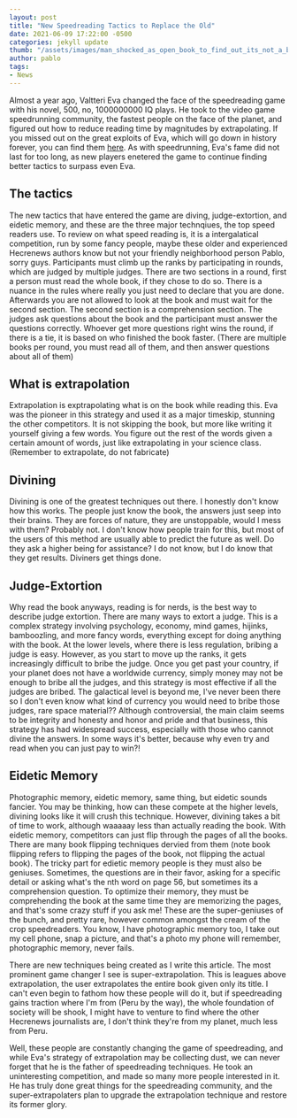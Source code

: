 ```yaml
---
layout: post
title: "New Speedreading Tactics to Replace the Old"
date: 2021-06-09 17:22:00 -0500
categories: jekyll update
thumb: "/assets/images/man_shocked_as_open_book_to_find_out_its_not_a_book_but_firefly_allusion.jpg"
author: pablo
tags:
- News
---
```


Almost a year ago, Valtteri Eva changed the face of the speedreading game with his novel, 500, no, 1000000000 IQ plays. He took to the video
game speedrunning community, the fastest people on the face of the planet, and figured out how to reduce reading time by magnitudes by
extrapolating. If you missed out on the great exploits of Eva, which will go down in history forever, you can find them
[here](https://hecrenews.github.io/jekyll/update/2020/08/29/man-wins-speedreading-competition-with-new-technique.html). As with
speedrunning, Eva's fame did not last for too long, as new players enetered the game to continue finding better tactics to surpass even Eva.

## The tactics
The new tactics that have entered the game are diving, judge-extortion, and eidetic memory, and these are the three major technqiues, the
top speed readers use. To review on what speed reading is, it is a intergalatical competition, run by some fancy people, maybe these older
and experienced Hecrenews authors know but not your friendly neighborhood person Pablo, sorry guys. Participants must climb up the ranks
by participating in rounds, which are judged by multiple judges. There are two sections in a round, first a person must read the whole book,
if they chose to do so. There is a nuance in the rules where really you just need to declare that you are done. Afterwards you are not
allowed to look at the book and must wait for the second section. The second section is a comprehension section. The judges ask questions
about the book and the participant must answer the questions correctly. Whoever get more questions right wins the round, if there is a tie,
it is based on who finished the book faster. (There are multiple books per round, you must read all of them, and then answer questions
about all of them)

## What is extrapolation
Extrapolation is exptrapolating what is on the book while reading this. Eva was the pioneer in this strategy and used it as a major
timeskip, stunning the other competitors. It is not skipping the book, but more like writing it yourself giving a few words. You figure
out the rest of the words given a certain amount of words, just like extrapolating in your science class. (Remember to extrapolate, do not
fabricate)

## Divining
Divining is one of the greatest techniques out there. I honestly don't know how this works. The people just know the book, the answers
just seep into their brains. They are forces of nature, they are unstoppable, would I mess with them? Probably not. I don't know how
people train for this, but most of the users of this method are usually able to predict the future as well. Do they ask a higher being
for assistance? I do not know, but I do know that they get results. Diviners get things done.

## Judge-Extortion
Why read the book anyways, reading is for nerds, is the best way to describe judge extortion. There are many ways to extort a judge.
This is a complex strategy involving psychology, economy, mind games, hijinks, bamboozling, and more fancy words, everything except
for doing anything with the book. At the lower levels, where there is less regulation, bribing a judge is easy. However, as you start to
move up the ranks, it gets increasingly difficult to bribe the judge. Once you get past your country, if your planet does not have a
worldwide currency, simply money may not be enough to bribe all the judges, and this strategy is most effective if all the judges
are bribed. The galactical level is beyond me, I've never been there so I don't even know what kind of currency you would need to bribe
those judges, rare space material?? Although controversial, the main claim seems to be integrity and honesty and honor and pride and that
business, this strategy has had widespread success, especially with those who cannot divine the answers. In some ways it's better, because
why even try and read when you can just pay to win?!

## Eidetic Memory
Photographic memory, eidetic memory, same thing, but eidetic sounds fancier. You may be thinking, how can these compete at the higher
levels, divining looks like it will crush this technique. However, divining takes a bit of time to work, although waaaaay less than
actually reading the book. With eidetic memory, competitors can just flip through the pages of all the books. There are many book
flipping techniques dervied from them (note book flipping refers to flipping the pages of the book, not flipping the actual book).
The tricky part for edietic memory people is they must also be geniuses. Sometimes, the questions are in their favor, asking for a specific
detail or asking what's the nth word on page 56, but sometimes its a comprehension question. To optimize their memory, they must be
comprehending the book at the same time they are memorizing the pages, and that's some crazy stuff if you ask me! These are the
super-geniuses of the bunch, and pretty rare, however common amongst the cream of the crop speedreaders. You know, I have photographic
memory too, I take out my cell phone, snap a picture, and that's a photo my phone will remember, photographic memory, never fails.

There are new techniques being created as I write this article. The most prominent game changer I see is super-extrapolation. This is
leagues above extrapolation, the user extrapolates the entire book given only its title. I can't even begin to fathom how these people
will do it, but if speedreading gains traction where I'm from (Peru by the way), the whole foundation of society will be shook, I might
have to venture to find where the other Hecrenews journalists are, I don't think they're from my planet, much less from Peru.

Well, these people are constantly changing the game of speedreading, and while Eva's strategy of extrapolation may be collecting dust, we
can never forget that he is the father of speedreading techniques. He took an uninteresting competition, and made so many more people
interested in it. He has truly done great things for the speedreading community, and the super-extrapolaters plan to upgrade the
extrapolation technique and restore its former glory.
